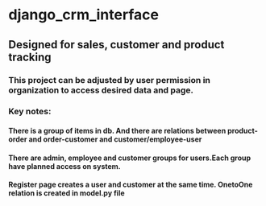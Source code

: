 # django_crm_interface
## Designed for sales, customer and product tracking
### This project can be adjusted by user permission in organization to access desired data and page.

### Key notes:

#### There is a group of items in db. And there are relations between product-order and order-customer and customer/employee-user

#### There are admin, employee and customer groups for users.Each group have planned access on system.

#### Register page creates a user and customer at the same time. OnetoOne relation is created in model.py file 


